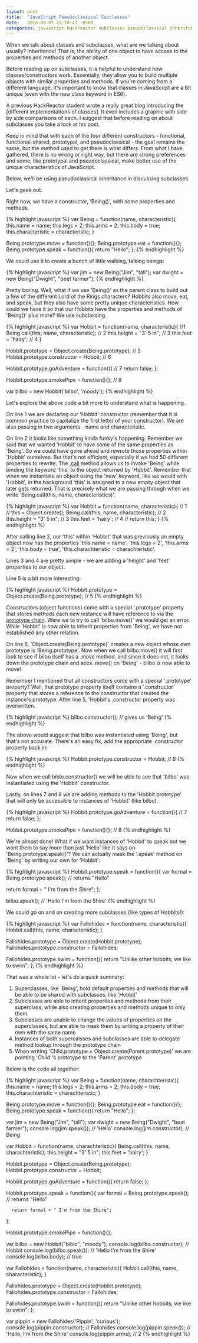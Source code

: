 ```yaml
---
layout: post
title:  "JavaScript Pseudoclassical Subclasses"
date:   2016-08-07 22:10:47 -0500
categories: javascript hackreactor subclasses pseudoclassical inheritance
---
```


When we talk about classes and subclasses, what are we talking about usually? Inheritance! That is, the ability of one object to have access to the properties and methods of another object.<!--excerpt-->

Before reading up on subclasses, it is helpful to understand how classes/constructors work. Essentially, they allow you to build multiple objects with similar properties and methods. If you're coming from a different language, it's important to know that classes in JavaScript are a bit unique (even with the new class keyword in ES6).

A previous HackReactor student wrote a really great blog introducing the [different implementations of classes]. It even includes a graphic with side by side comparisons of each. I suggest that before reading on about subclasses you take a look at his post.

Keep in mind that with each of the four different constructors - functional, functional-shared, prototypal, and pseudoclassical - the goal remains the same, but the method used to get there is what differs. From what I have gathered, there is no wrong or right way, but there are strong preferences and some, like prototypal and pseudoclassical, make better use of the unique characteristics of JavaScript.

Below, we'll be using pseudoclassical inheritance in discussing subclasses.

Let's geek out.

Right now, we have a constructor, 'Being()', with some properties and methods.

{% highlight javascript %}
var Being = function(name, characteristic){
  this.name = name;
  this.legs = 2;
  this.arms = 2;
  this.body = true;
  this.characteristic = characteristic;
}

Being.prototype.move = function(){};
Being.prototype.eat = function(){};
Being.prototype.speak = function(){
  return "Hello";
};
{% endhighlight %}

We could use it to create a bunch of little walking, talking beings:

{% highlight javascript %}
  var jim = new Being("Jim", "tall");
  var dwight = new Being("Dwight", "beet farmer");
{% endhighlight %}

Pretty boring. Well, what if we use 'Being()' as the parent class to build out a few of the different Lord of the Rings characters? Hobbits also move, eat, and speak, but they also have some pretty unique characteristics. How could we have it so that our Hobbits have the properties and methods of 'Being()' plus more? We use subclassing.

{% highlight javascript %}
var Hobbit = function(name, characteristic){ //1
  Being.call(this, name, characteristic); // 2
  this.height = "3' 5 in"; // 3
  this.feet = 'hairy'; // 4
}

Hobbit.prototype = Object.create(Being.prototype); // 5
Hobbit.prototype.constructor = Hobbit; // 6

Hobbit.prototype.goAdventure = function(){ // 7
  return false;
};

Hobbit.prototype.smokePipe = function(){}; // 8

var bilbo = new Hobbit('bilbo', 'moody');
{% endhighlight %}

Let's explore the above code a bit more to understand what is happening.

On line 1 we are declaring our 'Hobbit' constructor (remember that it is common practice to capitalize the first letter of your constructor). We are also passing in two arguments - name and characteristic.

On line 2 it looks like something kinda funky's happening. Remember we said that we wanted 'Hobbit' to have some of the same properties as 'Being'. So we could have gone ahead and rewrote those properties within 'Hobbit' ourselves. But that's not efficient, especially if we had 50 different properties to rewrite. The [.call] method allows us to invoke 'Being' while binding the keyword 'this' to the object returned by 'Hobbit'. Remember that when we instantiate an object using the 'new' keyword, like we would with 'Hobbit', in the background 'this' is assigned to a new empty object that later gets returned. That is precisely what we are passing through when we write 'Being.call(this, name, characteristics)'.

{% highlight javascript %}
var Hobbit = function(name, characteristic){ // 1
  // this = Object.create();
  Being.call(this, name, characteristic); // 2
  this.height = "3' 5 in"; // 3
  this.feet = 'hairy'; // 4
  // return this;
}
{% endhighlight %}

After calling line 2, our 'this' within 'Hobbit' that was previously an empty object now has the properties 'this.name = name', 'this.legs = 2', 'this.arms = 2', 'this.body = true', 'this.charachteristic = charachteristic'.

Lines 3 and 4 are pretty simple - we are adding a 'height' and 'feet' properties to our object.

Line 5 is a bit more interesting:

{% highlight javascript %}
Hobbit.prototype = Object.create(Being.prototype); // 5
{% endhighlight %}

Constructors (object functions) come with a special '.prototype' property that stores methods each new instance will have reference to via the [prototype chain]. Were we to try to call 'bilbo.move()' we would get an error. While 'Hobbit' is now able to inherit properties from 'Being', we have not established any other relation.

On line 5, 'Object.create(Being.prototype)' creates a new object whose own prototype is 'Being.prototype'. Now when we call bilbo.move() it will first look to see if bilbo itself has a .move method, and since it does not, it looks down the prototype chain and sees .move() on 'Being' - bilbo is now able to move!

Remember I mentioned that all constructors come with a special '.prototype' property? Well, that prototype property itself contains a '.constructor' property that stores a reference to the constructor that created the instance's prototype. After line 5, 'Hobbit's .constructor property was overwritten.

{% highlight javascript %}
bilbo.constructor(); // gives us 'Being'
{% endhighlight %}

The above would suggest that bilbo was instantiated using 'Being', but that's not accurate. There's an easy fix, add the appropriate .constructor property back in:

{% highlight javascript %}
Hobbit.prototype.constructor = Hobbit; // 6
{% endhighlight %}

Now when we call biblo.constructor() we will be able to see that 'bilbo' was instantiated using the 'Hobbit' constructor.

Lastly, on lines 7 and 8 we are adding methods to the 'Hobbit.prototype' that will only be accessible to instances of 'Hobbit' (like bilbo).

{% highlight javascript %}
Hobbit.prototype.goAdventure = function(){ // 7
  return false;
};

Hobbit.prototype.smokePipe = function(){}; // 8
{% endhighlight %}

We're almost done! What if we want instances of 'Hobbit' to speak but we want them to say more than just 'Hello' like it says on 'Being.prototype.speak()'? We can actually mask the '.speak' method on 'Being' by writing our own for 'Hobbit':

{% highlight javascript %}
Hobbit.prototype.speak = function(){
  var formal = Being.prototype.speak(); // returns "Hello"

  return formal + " I'm from the Shire";
};

bilbo.speak(); // 'Hello I'm from the Shire'
{% endhighlight %}

We could go on and on creating more subclasses (like types of Hobbits!):

{% highlight javascript %}
var Fallohides = function(name, characteristic){
  Hobbit.call(this, name, characteristic);
}

Fallohides.prototype = Object.create(Hobbit.prototype);
Fallohides.prototype.constructor = Fallohides;

Fallohides.prototype.swim = function(){
  return "Unlike other hobbits, we like to swim";
};
{% endhighlight %}


That was a whole lot - let's do a quick summary:

1. Superclasses, like 'Being', hold default properties and methods that will be able to be shared with subclasses, like 'Hobbit'
2. Subclasses are able to inherit properties and methods from their superclass, while also creating properties and methods unique to only them
3. Subclasses are unable to change the values of properties on the superclasses, but are able to mask them by writing a property of their own with the same name
4. Instances of both supercalsses and subclasses are able to delegate method lookup through the prototype chain
5. When writing 'Child.prototype = Object.create(Parent.prototype)' we are pointing 'Child''s prototype to the 'Parent' prototype



Below is the code all together:

{% highlight javascript %}
  var Being = function(name, charachteristic){
      this.name = name;
      this.legs = 2;
      this.arms = 2;
      this.body = true;
      this.charachteristic = charachteristic;
  }

  Being.prototype.move = function(){};
  Being.prototype.eat = function(){};
  Being.prototype.speak = function(){
      return "Hello";
  };

  var jim = new Being("Jim", "tall");
  var dwight = new Being("Dwight", "beat farmer");
  console.log(jim.speak()); // 'Hello'
  console.log(jim.constructor); // Being



  var Hobbit = function(name, charachteristic){
      Being.call(this, name, charachteristic);
      this.height = "3' 5 in";
      this.feet = 'hairy';
  }

  Hobbit.prototype = Object.create(Being.prototype);
  Hobbit.prototype.constructor = Hobbit;

  Hobbit.prototype.goAdventure = function(){
      return false;
  };

  Hobbit.prototype.speak = function(){
      var formal = Being.prototype.speak(); // returns "Hello"

      return formal + " I'm from the Shire";
  };

  Hobbit.prototype.smokePipe = function(){};

  var bilbo = new Hobbit("biblo", "moody");
  console.log(bilbo.constructor); // Hobbit
  console.log(bilbo.speak()); // 'Hello I'm from the Shire'
  console.log(bilbo.body); // true



  var Fallohides = function(name, characteristic){
      Hobbit.call(this, name, characteristic);
  }

  Fallohides.prototype = Object.create(Hobbit.prototype);
  Fallohides.prototype.constructor = Fallohides;

  Fallohides.prototype.swim = function(){
      return "Unlike other hobbits, we like to swim";
  };

  var pippin = new Fallohides('Pippin', 'curious');
  console.log(pippin.constructor); // Fallohides
  console.log(pippin.speak()); // 'Hello, I'm from the Shire'
  console.log(pippin.arms); // 2
{% endhighlight %}





[blog introducing the different implementations of classes]: http://www.ryanatkinson.io/javascript-instantiation-patterns/
[prototype chain]: https://developer.mozilla.org/en-US/docs/Web/JavaScript/Inheritance_and_the_prototype_chain#Inheritance_with_the_prototype_chain
[.call]: https://yctercero.github.io/hackreactor/javascript/this/.call/.bind/.apply/2016/08/06/javascript-fundamentals-this-.call-.apply-.bind.html